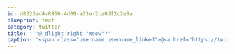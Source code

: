 ```yaml
---
id: d8323ad4-8956-4d09-a33e-2ca0df2c2e0a
blueprint: text
category: twitter
title: '''@_dlight right "meow"?'
caption: '<span class="username username_linked">@<a href="https://twitter.com/_dlight" title="Битюцкий Корнилий">_dlight</a></span> right "meow"?'
---
```

